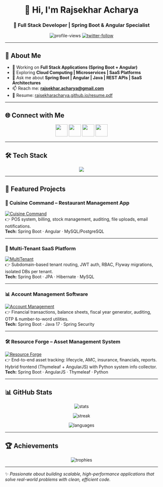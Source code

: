<h1 align="center">👋 Hi, I'm Rajsekhar Acharya</h1>
<h3 align="center">🚀 Full Stack Developer | Spring Boot & Angular Specialist</h3>

<p align="center">
  <img src="https://komarev.com/ghpvc/?username=rajsekharacharya&label=Profile%20views&color=brightgreen&style=flat" alt="profile-views" />
  <a href="https://twitter.com/imrajsekhar"><img src="https://img.shields.io/twitter/follow/imrajsekhar?style=social" alt="twitter-follow" /></a>
</p>

---

## 💫 About Me  

- 🔭 Working on **Full Stack Applications (Spring Boot + Angular)**  
- 🌱 Exploring **Cloud Computing | Microservices | SaaS Platforms**  
- 💬 Ask me about **Spring Boot | Angular | Java | REST APIs | SaaS Architectures**  
- 📫 Reach me: **rajsekhar.acharya@gmail.com**  
- 📄 Resume: [rajsekharacharya.github.io/resume.pdf](https://rajsekharacharya.github.io/resume.pdf)  

---

## 🌐 Connect with Me  

<p align="center">
  <a href="https://twitter.com/imrajsekhar"><img src="https://skillicons.dev/icons?i=twitter" width="40"/></a>
  <a href="https://linkedin.com/in/rajsekhar-acharya"><img src="https://skillicons.dev/icons?i=linkedin" width="40"/></a>
  <a href="https://fb.com/rajsekhar.acharya"><img src="https://skillicons.dev/icons?i=facebook" width="40"/></a>
  <a href="https://instagram.com/rajsekhar_acharya"><img src="https://skillicons.dev/icons?i=instagram" width="40"/></a>
</p>

---

## 🛠 Tech Stack  

<p align="center">
  <img src="https://skillicons.dev/icons?i=java,spring,angular,ts,js,html,css,docker,jenkins,kafka,git,linux,mysql,postgres,mongodb,oracle,nodejs,graphql,aws,py" />
</p>

---

## 🚀 Featured Projects  

### 🍲 Cuisine Command – Restaurant Management App  
[![Cuisine Command](https://img.shields.io/badge/Cuisine%20Command-Kitchen%20Companion-brightgreen?style=for-the-badge&logo=springboot)](https://github.com/rajsekharacharya/cuisine-command)  
👉 POS system, billing, stock management, auditing, file uploads, email notifications.  
**Tech:** Spring Boot · Angular · MySQL/PostgreSQL  

---

### 🚀 Multi-Tenant SaaS Platform  
[![MultiTenant](https://img.shields.io/badge/MultiTenant-SaaS-blue?style=for-the-badge&logo=java)](https://github.com/rajsekharacharya/Multi-tenant-saas)  
👉 Subdomain-based tenant routing, JWT auth, RBAC, Flyway migrations, isolated DBs per tenant.  
**Tech:** Spring Boot · JPA · Hibernate · MySQL  

---

### 📊 Account Management Software  
[![Account Management](https://img.shields.io/badge/Account-Management-orange?style=for-the-badge&logo=java)](https://github.com/rajsekharacharya/Financial-accounting)  
👉 Financial transactions, balance sheets, fiscal year generator, auditing, OTP & number-to-word utilities.  
**Tech:** Spring Boot · Java 17 · Spring Security  

---

### 🛠️ Resource Forge – Asset Management System  
[![Resource Forge](https://img.shields.io/badge/Resource%20Forge-Asset%20Management-green?style=for-the-badge&logo=spring)](https://github.com/rajsekharacharya/Resource-Forge)  
👉 End-to-end asset tracking: lifecycle, AMC, insurance, financials, reports. Hybrid frontend (Thymeleaf + AngularJS) with Python system info collector.  
**Tech:** Spring Boot · AngularJS · Thymeleaf · Python  

---

## 📊 GitHub Stats  

<p align="center">
  <img src="https://github-readme-stats.vercel.app/api?username=rajsekharacharya&show_icons=true&theme=tokyonight" alt="stats" />
</p>

<p align="center">
  <img src="https://github-readme-streak-stats.herokuapp.com/?user=rajsekharacharya&theme=tokyonight" alt="streak" />
</p>

<p align="center">
  <img src="https://github-readme-stats.vercel.app/api/top-langs/?username=rajsekharacharya&layout=compact&theme=tokyonight" alt="languages" />
</p>

---

## 🏆 Achievements  

<p align="center">
  <img src="https://github-profile-trophy.vercel.app/?username=rajsekharacharya&theme=gruvbox&margin-w=15&margin-h=15" alt="trophies" />
</p>

---

✨ _Passionate about building scalable, high-performance applications that solve real-world problems with clean, efficient code._  
